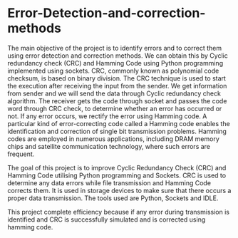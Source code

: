 # Error-Detection-and-correction-methods

The main objective of the project is to identify errors and to correct them using error detection and correction methods. We can obtain this by Cyclic redundancy check (CRC) and Hamming Code using Python programming implemented using sockets. CRC, commonly known as polynomial code checksum, is based on binary division. The CRC technique is used to start the execution after receiving the input from the sender. We get information from sender and we will send the data through Cyclic redundancy check algorithm. The receiver gets the code through socket and passes the code word through CRC check, to determine whether an error has occurred or not. If any error occurs, we rectify the error using Hamming code. A particular kind of error-correcting code called a Hamming code enables the identification and correction of single bit transmission problems. Hamming codes are employed in numerous applications, including DRAM memory chips and satellite communication technology, where such errors are frequent. 

The goal of this project is to improve Cyclic Redundancy Check (CRC) and Hamming Code utilising Python programming and Sockets. CRC is used to determine any data errors while file transmission and Hamming Code corrects them. It is used in storage devices to make sure that there occurs a proper data transmission. The tools used are Python, Sockets and IDLE.

 This project complete efficiency because if any error during transmission is identified and CRC is successfully simulated and is corrected using hamming code.
